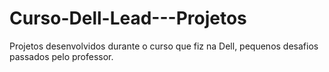 # Curso-Dell-Lead---Projetos
Projetos desenvolvidos durante o curso que fiz na Dell, pequenos desafios passados pelo professor.
